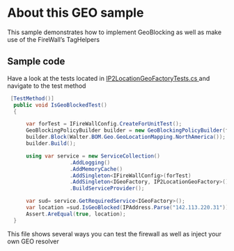 # About this GEO sample
This sample demonstrates how to implement GeoBlocking as well as make use of the FireWall’s TagHelpers

## Sample code
Have a look at the tests located in [IP2LocationGeoFactoryTests.cs ](https://github.com/ASP-WAF/FireWall/blob/master/Samples/IGeoFactory%20implementation/Walter.Web.FireWall.Geo.IP2LoactionTests/Infrastructure/IP2LocationGeoFactoryTests.cs)
and navigate to the test method
````C#
 [TestMethod()]
  public void IsGeoBlockedTest()
  {

      var forTest = IFireWallConfig.CreateForUnitTest();
      GeoBlockingPolicyBuilder builder = new GeoBlockingPolicyBuilder(forTest);
      builder.Block(Walter.BOM.Geo.GeoLocationMapping.NorthAmerica());
      builder.Build();

      using var service = new ServiceCollection()
                    .AddLogging()
                    .AddMemoryCache()
                    .AddSingleton<IFireWallConfig>(forTest)
                    .AddSingleton<IGeoFactory, IP2LocationGeoFactory>()
                    .BuildServiceProvider();

      var sud= service.GetRequiredService<IGeoFactory>();
      var location =sud.IsGeoBlocked(IPAddress.Parse("142.113.220.31"));
      Assert.AreEqual(true, location);
  }
````        

This file shows several ways you can test the firewall as well as inject your own GEO resolver
